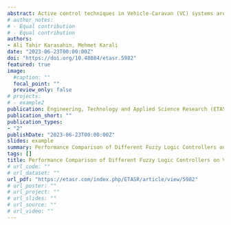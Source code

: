 ```yaml
---
abstract: Active control techniques in Vehicle-Caravan (VC) systems are designed to prevent instability modes. This study used Fuzzy Logic Controllers (FLCs), developed using the differential braking method, to prevent instability modes in a VC system and increase yaw stability. Four different FLC-based controllers were designed for the VC system: type-1 Mamdani, type-1 Sugeno, simplified type-2, and Interval Type-2 (IT2). FLC-based controllers are used in VC systems due to nonlinear characteristics. This study showed that unstable situations can be prevented with FLCs according to the inputs obtained from a single IMU sensor placed in the caravan. The performance of the controllers developed in MATLAB/Simulink was assessed using CarSim. Experimental studies showed that the skidding that occurs after the Double Lane Change (DLC) maneuver is prevented by FLC-based controllers and the yaw stability is increased.
# author_notes:
# - Equal contribution
# - Equal contribution
authors:
- Ali Tahir Karasahin, Mehmet Karali
date: "2023-06-23T00:00:00Z"
doi: "https://doi.org/10.48084/etasr.5982"
featured: true
image: 
  #caption: ""
  focal_point: ""
  preview_only: false
# projects:
# - example2
publication: Engineering, Technology and Applied Science Research (ETASR)
publication_short: ""
publication_types:
- "2"
publishDate: "2023-06-23T00:00:00Z"
slides: example
summary: Performance Comparison of Different Fuzzy Logic Controllers on Vehicle-Caravan Systems
tags: []
title: Performance Comparison of Different Fuzzy Logic Controllers on Vehicle-Caravan Systems
# url_code: ""
# url_dataset: ""
url_pdf: "https://etasr.com/index.php/ETASR/article/view/5982"
# url_poster: ""
# url_project: ""
# url_slides: ""
# url_source: ""
# url_video: ""
---
```


